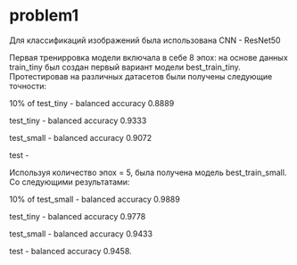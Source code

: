# problem1

Для классификаций изображений была использована CNN - ResNet50

Первая тренирровка модели включала в себе 8 эпох:
на основе данных train_tiny был создан первый вариант модели best_train_tiny.
Протестировав на различных датасетов были получены следующие точности:

10% of test_tiny - balanced accuracy 0.8889

test_tiny - balanced accuracy 0.9333

test_small - balanced accuracy 0.9072

test -

Используя количество эпох = 5, была получена модель best_train_small. Со следующими результатами:

10% of test_small - balanced accuracy 0.9889

test_tiny - balanced accuracy 0.9778 

test_small - balanced accuracy 0.9433

test - balanced accuracy 0.9458.
